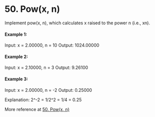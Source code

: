 # 50. Pow(x, n)

Implement pow(x, n), which calculates x raised to the power n (i.e., xn).



#### Example 1:

Input: x = 2.00000, n = 10
Output: 1024.00000

#### Example 2:

Input: x = 2.10000, n = 3
Output: 9.26100

#### Example 3:

Input: x = 2.00000, n = -2
Output: 0.25000

Explanation: 2^-2 = 1/2^2 = 1/4 = 0.25


More reference at [50. Pow(x, n)](https://leetcode.com/problems/powx-n/description/)